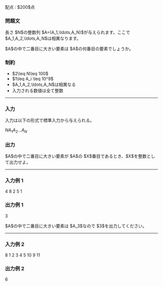 
<div>

<span>

<span>

<p>
配点 : $200$点
</p>

<div>

<section>

### **問題文**

<p>
長さ $N$の整数列 $A=(A_1,\ldots,A_N)$が与えられます。ここで $A_1,A_2,\ldots,A_N$は相異なります。
</p>

<p>
$A$の中で二番目に大きい要素は $A$の何番目の要素でしょうか。
</p>

</section>

</div>

<div>

<section>

### **制約**

<ul>

<li>
$2\leq N\leq  100$
</li>

<li>
$1\leq A_i \leq 10^9$
</li>

<li>
$A_1,A_2,\ldots,A_N$は相異なる
</li>

<li>
入力される数値は全て整数
</li>

</ul>

</section>

</div>

---

<div>

<div>

<section>

### **入力**

<p>
入力は以下の形式で標準入力から与えられる。
</p>

<div>

$N$$A_1$$A_2$$\ldots$$A_{N}$
</div>

</section>

</div>

<div>

<section>

### **出力**

<p>
$A$の中で二番目に大きい要素が $A$の $X$番目であるとき、$X$を整数として出力せよ。
</p>

</section>

</div>

</div>

---

<div>

<section>

### **入力例 1**

<div>

4
8 2 5 1

</div>

</section>

</div>

<div>

<section>

### **出力例 1**

<div>

3

</div>

<p>
$A$の中で二番目に大きい要素は $A_3$なので $3$を出力してください。
</p>

</section>

</div>

---

<div>

<section>

### **入力例 2**

<div>

8
1 2 3 4 5 10 9 11

</div>

</section>

</div>

<div>

<section>

### **出力例 2**

<div>

6

</div>

</section>

</div>

</span>

</span>

</div>
